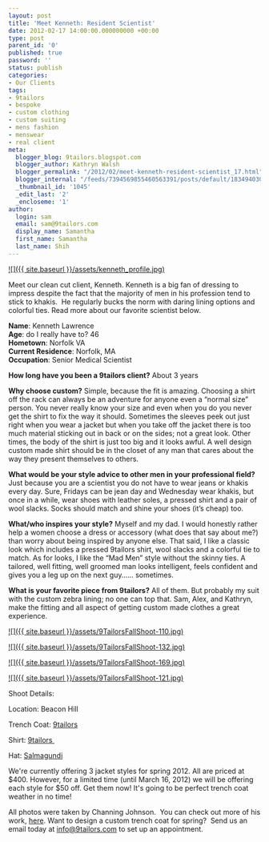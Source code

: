 ```yaml
---
layout: post
title: 'Meet Kenneth: Resident Scientist'
date: 2012-02-17 14:00:00.000000000 +00:00
type: post
parent_id: '0'
published: true
password: ''
status: publish
categories:
- Our Clients
tags:
- 9tailors
- bespoke
- custom clothing
- custom suiting
- mens fashion
- menswear
- real client
meta:
  blogger_blog: 9tailors.blogspot.com
  blogger_author: Kathryn Walsh
  blogger_permalink: "/2012/02/meet-kenneth-resident-scientist_17.html"
  blogger_internal: "/feeds/7394569855460563391/posts/default/1834940309697671773"
  _thumbnail_id: '1045'
  _edit_last: '2'
  _encloseme: '1'
author:
  login: sam
  email: sam@9tailors.com
  display_name: Samantha
  first_name: Samantha
  last_name: Shih
---
```

[![]({{ site.baseurl }}/assets/kenneth_profile.jpg)](http://3.bp.blogspot.com/-Evq2G-sw25E/TzrmpmBfXiI/AAAAAAAABKM/i1ouhKkcOx0/s1600/kenneth_profile.jpg)

  
  
Meet our clean cut client, Kenneth. Kenneth is a big fan of dressing to impress despite the fact that the majority of men in his profession tend to stick to khakis.  He regularly bucks the norm with daring lining options and colorful ties. Read more about our favorite scientist below.  

**Name**: Kenneth Lawrence  
**Age**: do I really have to? 46  
**Hometown**: Norfolk VA  
**Current Residence**: Norfolk, MA  
**Occupation**: Senior Medical Scientist

**How long have you been a 9tailors client?** About 3 years

**Why choose custom?** Simple, because the fit is amazing. Choosing a shirt off the rack can always be an adventure for anyone even a “normal size” person. You never really know your size and even when you do you never get the shirt to fix the way it should. Sometimes the sleeves peek out just right when you wear a jacket but when you take off the jacket there is too much material sticking out in back or on the sides; not a great look. Other times, the body of the shirt is just too big and it looks awful. A well design custom made shirt should be in the closet of any man that cares about the way they present themselves to others.

**What would be your style advice to other men in your professional field?** Just because you are a scientist you do not have to wear jeans or khakis every day. Sure, Fridays can be jean day and Wednesday wear khakis, but once in a while, wear shoes with leather soles, a pressed shirt and a pair of wool slacks. Socks should match and shine your shoes (it’s cheap) too.

**What/who inspires your style?** Myself and my dad. I would honestly rather help a women choose a dress or accessory (what does that say about me?) than worry about being inspired by anyone else. That said, I like a classic look which includes a pressed 9tailors shirt, wool slacks and a colorful tie to match. As for looks, I like the “Mad Men” style without the skinny ties. A tailored, well fitting, well groomed man looks intelligent, feels confident and gives you a leg up on the next guy…… sometimes.

**What is your favorite piece from 9tailors?** All of them. But probably my suit with the custom zebra lining; no one can top that. Sam, Alex, and Kathryn, make the fitting and all aspect of getting custom made clothes a great experience.

[![]({{ site.baseurl }}/assets/9TailorsFallShoot-110.jpg)](http://1.bp.blogspot.com/-jRmW1IvgtSA/Tz2HqbUhbwI/AAAAAAAABKU/Spwx6ozvccI/s1600/9TailorsFallShoot-110.jpg)

[![]({{ site.baseurl }}/assets/9TailorsFallShoot-132.jpg)](http://3.bp.blogspot.com/-ENq6IERcbWU/Tz2IYEaw08I/AAAAAAAABKk/ArKlbBDAuYw/s1600/9TailorsFallShoot-132.jpg)

[![]({{ site.baseurl }}/assets/9TailorsFallShoot-169.jpg)](http://4.bp.blogspot.com/-XVgYEtDaQ8Q/Tz2I3UeejUI/AAAAAAAABK0/EEfaAhS1aCs/s1600/9TailorsFallShoot-169.jpg)

[![]({{ site.baseurl }}/assets/9TailorsFallShoot-121.jpg)](http://4.bp.blogspot.com/-qAZKi5Cs9RU/Tz2IMGyusQI/AAAAAAAABKc/76ZhvgigQCM/s1600/9TailorsFallShoot-121.jpg)

Shoot Details:

Location: Beacon Hill

Trench Coat: [9tailors](http://www.9tailors.com/)

Shirt: [9tailors ](http://www.9tailors.com/)

Hat: [Salmagundi](http://www.salmagundiboston.com/)

We're currently offering 3 jacket styles for spring 2012. All are priced at $400. However, for a limited time (until March 16, 2012) we will be offering each style for $50 off. Get them now! It's going to be perfect trench coat weather in no time!

All photos were taken by Channing Johnson.  You can check out more of his work, [here](http://www.channingjohnson.com/). Want to design a custom trench coat for spring?  Send us an email today at [info@9tailors.com](mailto:info@9tailors.com) to set up an appointment.